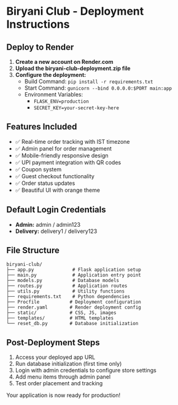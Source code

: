 
# Biryani Club - Deployment Instructions

## Deploy to Render

1. **Create a new account on Render.com**
2. **Upload the biryani-club-deployment.zip file**
3. **Configure the deployment:**
   - Build Command: `pip install -r requirements.txt`
   - Start Command: `gunicorn --bind 0.0.0.0:$PORT main:app`
   - Environment Variables:
     - `FLASK_ENV=production`
     - `SECRET_KEY=your-secret-key-here`

## Features Included
- ✅ Real-time order tracking with IST timezone
- ✅ Admin panel for order management
- ✅ Mobile-friendly responsive design
- ✅ UPI payment integration with QR codes
- ✅ Coupon system
- ✅ Guest checkout functionality
- ✅ Order status updates
- ✅ Beautiful UI with orange theme

## Default Login Credentials
- **Admin:** admin / admin123
- **Delivery:** delivery1 / delivery123

## File Structure
```
biryani-club/
├── app.py              # Flask application setup
├── main.py             # Application entry point
├── models.py           # Database models
├── routes.py           # Application routes
├── utils.py            # Utility functions
├── requirements.txt    # Python dependencies
├── Procfile           # Deployment configuration
├── render.yaml        # Render deployment config
├── static/            # CSS, JS, images
├── templates/         # HTML templates
└── reset_db.py        # Database initialization
```

## Post-Deployment Steps
1. Access your deployed app URL
2. Run database initialization (first time only)
3. Login with admin credentials to configure store settings
4. Add menu items through admin panel
5. Test order placement and tracking

Your application is now ready for production!
